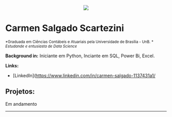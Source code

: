 <p align="center">
  <img src="https://github.com/carmenscar/Mind_lab_data/blob/master/banner.jpg" >
</p>

# Carmen Salgado Scartezini
<sub>*Graduada em Ciências Contábeis e Atuariais pela Universidade de Brasília - UnB. *</sub>
<sub>*Estudande e entusiasta de Data Science*</sub>

**Background in:** Iniciante em Python, Inciante em SQL, Power Bi, Excel.

**Links:**
* [LinkedIn](https://www.linkedin.com/in/carmen-salgado-1137431a1/


## Projetos:
Em andamento

---





